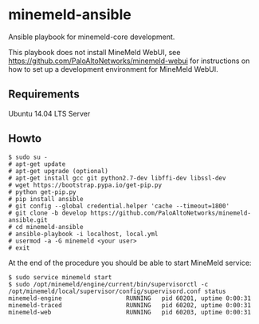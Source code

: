 # minemeld-ansible

Ansible playbook for minemeld-core development.

This playbook does not install MineMeld WebUI, see https://github.com/PaloAltoNetworks/minemeld-webui for instructions on how to set up a development environment for MineMeld WebUI.

## Requirements

Ubuntu 14.04 LTS Server

## Howto

    $ sudo su -
    # apt-get update
    # apt-get upgrade (optional)
    # apt-get install gcc git python2.7-dev libffi-dev libssl-dev
    # wget https://bootstrap.pypa.io/get-pip.py
    # python get-pip.py
    # pip install ansible
    # git config --global credential.helper 'cache --timeout=1800'
    # git clone -b develop https://github.com/PaloAltoNetworks/minemeld-ansible.git
    # cd minemeld-ansible
    # ansible-playbook -i localhost, local.yml
    # usermod -a -G minemeld <your user>
    # exit

At the end of the procedure you should be able to start MineMeld service:

    $ sudo service minemeld start
    $ sudo /opt/minemeld/engine/current/bin/supervisorctl -c /opt/minemeld/local/supervisor/config/supervisord.conf status
    minemeld-engine                  RUNNING   pid 60201, uptime 0:00:31
    minemeld-traced                  RUNNING   pid 60202, uptime 0:00:31
    minemeld-web                     RUNNING   pid 60203, uptime 0:00:31
